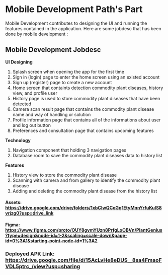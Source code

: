 # Mobile Development Path's Part
Mobile Development contributes to designing the UI and running the features contained in the application. Here are some jobdesc that has been done by mobile
development :

## Mobile Development Jobdesc

**UI Designing**
 1. Splash screen when opening the app for the first time
 2. Sign in (login) page to enter the home screen using an existed account
 3. Sign up (register) page to create a new account
 4. Home screen that containts detection commodity plant diseases, history view, and profile user
 5. History page is used to store commodity plant diseases that have been detected
 6. Camera scan result page that contains the commodity plant disease name and way of handling or solution
 7. Profile information page that contains all of the informations about user and log out button
 8. Preferences and consultation page that contains upcoming features

**Technology**
 1. Navigation component that holding 3 navigation pages
 2. Database room to save the commodity plant diseases data to history list

**Features**
 1. History view to store the commodity plant disease
 2. Scanning with camera and from gallery to identify the commodity plant disease
 3. Adding and deleting the commodity plant disease from the history list

#### Assets: https://drive.google.com/drive/folders/1xbCIwQCoGq1EtyMnnYrfuKuIS8vrjzg0?usp=drive_link
#### Figma: https://www.figma.com/proto/OUY8gymYUzn8PrfgLoOBVn/PlantGenius?type=design&node-id=1-2&scaling=scale-down&page-id=0%3A1&starting-point-node-id=1%3A2
### Deployed APK Link: https://drive.google.com/file/d/15AcLvHe8eDUS__8sa4FmaoFVDL5ptrc_/view?usp=sharing ###

